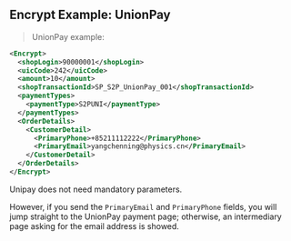 
## Encrypt Example: UnionPay 

> UnionPay example: 

```xml
<Encrypt>
  <shopLogin>90000001</shopLogin>
  <uicCode>242</uicCode>
  <amount>10</amount>
  <shopTransactionId>SP_S2P_UnionPay_001</shopTransactionId>
  <paymentTypes>
    <paymentType>S2PUNI</paymentType>
  </paymentTypes>
  <OrderDetails>
    <CustomerDetail>
      <PrimaryPhone>+85211112222</PrimaryPhone>
      <PrimaryEmail>yangchenning@physics.cn</PrimaryEmail>
    </CustomerDetail>
  </OrderDetails>
</Encrypt>
``` 

Unipay does not need mandatory parameters. 

However, if you send the `PrimaryEmail` and `PrimaryPhone` fields, you will jump straight to the UnionPay payment page; otherwise, an intermediary page asking for the email address is showed. 
